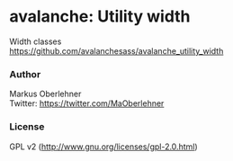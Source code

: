 # avalanche: Utility width
Width classes  
https://github.com/avalanchesass/avalanche_utility_width

### Author
Markus Oberlehner  
Twitter: https://twitter.com/MaOberlehner

### License
GPL v2 (http://www.gnu.org/licenses/gpl-2.0.html)
